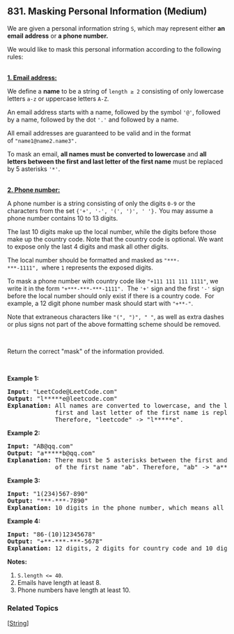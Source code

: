 <!--|This file generated by command(leetcode description); DO NOT EDIT.    |-->
<!--+----------------------------------------------------------------------+-->
<!--|@author    Openset <openset.wang@gmail.com>                           |-->
<!--|@link      https://github.com/openset                                 |-->
<!--|@home      https://github.com/openset/leetcode                        |-->
<!--+----------------------------------------------------------------------+-->

## 831. Masking Personal Information (Medium)

<p>We are given a&nbsp;personal information string <code>S</code>, which may represent&nbsp;either <strong>an email address</strong> or <strong>a phone number.</strong></p>

<p>We would like to mask this&nbsp;personal information according to the&nbsp;following rules:</p>

<p><br />
<u><strong>1. Email address:</strong></u></p>

<p>We define a&nbsp;<strong>name</strong> to be a string of <code>length &ge; 2</code> consisting&nbsp;of only lowercase letters&nbsp;<code>a-z</code> or uppercase&nbsp;letters&nbsp;<code>A-Z</code>.</p>

<p>An email address starts with a name, followed by the&nbsp;symbol <code>&#39;@&#39;</code>, followed by a name, followed by the&nbsp;dot&nbsp;<code>&#39;.&#39;</code>&nbsp;and&nbsp;followed by a name.&nbsp;</p>

<p>All email addresses are&nbsp;guaranteed to be valid and in the format of&nbsp;<code>&quot;name1@name2.name3&quot;.</code></p>

<p>To mask an email, <strong>all names must be converted to lowercase</strong> and <strong>all letters between the first and last letter of the first name</strong> must be replaced by 5 asterisks <code>&#39;*&#39;</code>.</p>

<p><br />
<u><strong>2. Phone number:</strong></u></p>

<p>A phone number is a string consisting of&nbsp;only the digits <code>0-9</code> or the characters from the set <code>{&#39;+&#39;, &#39;-&#39;, &#39;(&#39;, &#39;)&#39;, &#39;&nbsp;&#39;}.</code>&nbsp;You may assume a phone&nbsp;number contains&nbsp;10 to 13 digits.</p>

<p>The last 10 digits make up the local&nbsp;number, while the digits before those make up the country code. Note that&nbsp;the country code is optional. We want to expose only the last 4 digits&nbsp;and mask all other&nbsp;digits.</p>

<p>The local&nbsp;number&nbsp;should be formatted and masked as <code>&quot;***-***-1111&quot;,&nbsp;</code>where <code>1</code> represents the exposed digits.</p>

<p>To mask a phone number with country code like <code>&quot;+111 111 111 1111&quot;</code>, we write it in the form <code>&quot;+***-***-***-1111&quot;.</code>&nbsp; The <code>&#39;+&#39;</code>&nbsp;sign and the first <code>&#39;-&#39;</code>&nbsp;sign before the local number should only exist if there is a country code.&nbsp; For example, a 12 digit phone number mask&nbsp;should start&nbsp;with <code>&quot;+**-&quot;</code>.</p>

<p>Note that extraneous characters like <code>&quot;(&quot;, &quot;)&quot;, &quot; &quot;</code>, as well as&nbsp;extra dashes or plus signs not part of the above formatting scheme should be removed.</p>

<p>&nbsp;</p>

<p>Return the correct &quot;mask&quot; of the information provided.</p>

<p>&nbsp;</p>

<p><strong>Example 1:</strong></p>

<pre>
<strong>Input: </strong>&quot;LeetCode@LeetCode.com&quot;
<strong>Output: </strong>&quot;l*****e@leetcode.com&quot;
<strong>Explanation:&nbsp;</strong>All names are converted to lowercase, and the letters between the
&nbsp;            first and last letter of the first name is replaced by 5 asterisks.
&nbsp;            Therefore, &quot;leetcode&quot; -&gt; &quot;l*****e&quot;.
</pre>

<p><strong>Example 2:</strong></p>

<pre>
<strong>Input: </strong>&quot;AB@qq.com&quot;
<strong>Output: </strong>&quot;a*****b@qq.com&quot;
<strong>Explanation:&nbsp;</strong>There must be 5 asterisks between the first and last letter 
&nbsp;            of the first name &quot;ab&quot;. Therefore, &quot;ab&quot; -&gt; &quot;a*****b&quot;.
</pre>

<p><strong>Example 3:</strong></p>

<pre>
<strong>Input: </strong>&quot;1(234)567-890&quot;
<strong>Output: </strong>&quot;***-***-7890&quot;
<strong>Explanation:</strong>&nbsp;10 digits in the phone number, which means all digits make up the local number.
</pre>

<p><strong>Example 4:</strong></p>

<pre>
<strong>Input: </strong>&quot;86-(10)12345678&quot;
<strong>Output: </strong>&quot;+**-***-***-5678&quot;
<strong>Explanation:</strong>&nbsp;12 digits, 2 digits for country code and 10 digits for local number. 
</pre>

<p><strong>Notes:</strong></p>

<ol>
	<li><code>S.length&nbsp;&lt;=&nbsp;40</code>.</li>
	<li>Emails have length at least 8.</li>
	<li>Phone numbers have length at least 10.</li>
</ol>


### Related Topics
  [[String](https://github.com/openset/leetcode/tree/master/tag/string/README.md)]
